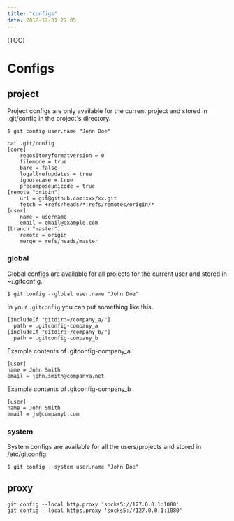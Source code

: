 ```yaml
---
title: "configs"
date: 2018-12-31 22:05
---
```



[TOC]



# Configs

## project

 Project configs are only available for the current project and stored in .git/config in the project's directory.

```
$ git config user.name "John Doe" 
```



```
cat .git/config
[core]
	repositoryformatversion = 0
	filemode = true
	bare = false
	logallrefupdates = true
	ignorecase = true
	precomposeunicode = true
[remote "origin"]
	url = git@github.com:xxx/xx.git
	fetch = +refs/heads/*:refs/remotes/origin/*
[user]
	name = username
	email = email@example.com
[branch "master"]
	remote = origin
	merge = refs/heads/master
```



### global

 Global configs are available for all projects for the current user and stored in ~/.gitconfig.



```
$ git config --global user.name "John Doe"
```



In your `.gitconfig` you can put something like this.

```
[includeIf "gitdir:~/company_a/"]
  path = .gitconfig-company_a
[includeIf "gitdir:~/company_b/"]
  path = .gitconfig-company_b
```

Example contents of .gitconfig-company_a

```
[user]
name = John Smith
email = john.smith@companya.net
```

Example contents of .gitconfig-company_b

```
[user]
name = John Smith
email = js@companyb.com
```

### system

System configs are available for all the users/projects and stored in /etc/gitconfig.



```
$ git config --system user.name "John Doe" 
```



## proxy

```
git config --local http.proxy 'socks5://127.0.0.1:1080'
git config --local https.proxy 'socks5://127.0.0.1:1080'
```

